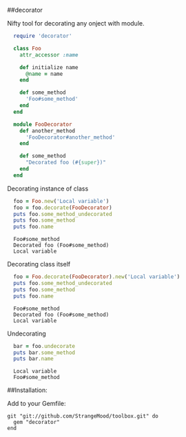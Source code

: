 ##decorator

Nifty tool for decorating any onject with module.

```ruby
  require 'decorator'

  class Foo
    attr_accessor :name

    def initialize name
      @name = name
    end

    def some_method
      'Foo#some_method'
    end
  end

  module FooDecorator
    def another_method
      'FooDecorator#another_method'
    end

    def some_method
      "Decorated foo (#{super})"
    end
  end
```

Decorating instance of class
```ruby
  foo = Foo.new('Local variable')
  foo = foo.decorate(FooDecorator)
  puts foo.some_method_undecorated
  puts foo.some_method
  puts foo.name
```

```
  Foo#some_method
  Decorated foo (Foo#some_method)
  Local variable
```

Decorating class itself
```ruby
  foo = Foo.decorate(FooDecorator).new('Local variable')
  puts foo.some_method_undecorated
  puts foo.some_method
  puts foo.name
```

```
  Foo#some_method
  Decorated foo (Foo#some_method)
  Local variable
```

Undecorating
```ruby
  bar = foo.undecorate
  puts bar.some_method
  puts bar.name
```

```
  Local variable
  Foo#some_method
```

##Installation:

Add to your Gemfile:

	git "git://github.com/StrangeMood/toolbox.git" do
	  gem "decorator"
	end